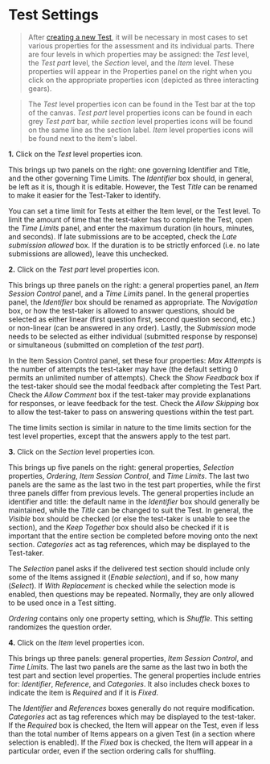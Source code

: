 <!--
    created_at: 2016-12-15
    authors:         
      - Catherine Pease
--> 

# Test Settings

>After [creating a new Test](../tests/creating-a-new-test.md), it will be necessary in most cases to set various properties for the assessment and its individual parts. There are four levels in which properties may be assigned: the *Test* level, the *Test part* level, the *Section* level, and the *Item* level. These properties will appear in the Properties panel on the right when you click on the appropriate properties icon (depicted as three interacting gears). 

>The *Test* level properties icon can be found in the Test bar at the top of the canvas. *Test part* level properties icons can be found in each grey *Test part* bar, while *section* level properties icons will be found on the same line as the section label. *Item* level properties icons will be found next to the item's label.

**1.** Click on the *Test* level properties icon.

This brings up two panels on the right: one governing Identifier and Title, and the other governing Time Limits. The *Identifier* box should, in general, be left as it is, though it is editable. However, the Test *Title* can be renamed to make it easier for the Test-Taker to identify.

You can set a time limit for Tests at either the Item level, or the Test level. To limit the amount of time that the test-taker has to complete the Test, open the *Time Limits* panel, and enter the maximum duration (in hours, minutes, and seconds). If late submissions are to be accepted, check the *Late submission allowed* box. If the duration is to be strictly enforced (i.e. no late submissions are allowed), leave this unchecked.

**2.** Click on the *Test part* level properties icon.

This brings up three panels on the right: a general properties panel, an *Item Session Control* panel, and a *Time Limits* panel. In the general properties panel, the *Identifier* box should be renamed as appropriate. The *Navigation* box, or how the test-taker is allowed to answer questions, should be selected as either linear (first question first, second question second, etc.) or non-linear (can be answered in any order). Lastly, the *Submission* mode needs to be selected as either individual (submitted response by response) or simultaneous (submitted on completion of the *test part*).

In the Item Session Control panel, set these four properties: *Max Attempts* is the number of attempts the test-taker may have (the default setting 0 permits an unlimited number of attempts). Check the *Show Feedback* box if the test-taker should see the modal feedback after completing the Test Part. Check the *Allow Comment* box if the test-taker may provide explanations for responses, or leave feedback for the test. Check the *Allow Skipping* box to allow the test-taker to pass on answering questions within the test part.

The time limits section is similar in nature to the time limits section for the test level properties, except that the answers apply to the test part.

**3.** Click on the *Section* level properties icon.

This brings up five panels on the right: general properties, *Selection* properties, *Ordering*, *Item Session Control*, and *Time Limits*. The last two panels are the same as the last two in the test part properties, while the first three panels differ from previous levels. The general properties include an identifier and title: the default name in the *Identifier* box should generally be maintained, while the *Title* can be changed to suit the Test. In general, the *Visible* box should be checked (or else the test-taker is unable to see the section), and the *Keep Together* box should also be checked if it is important that the entire section be completed before moving onto the next section. *Categories* act as tag references, which may be displayed to the Test-taker.

The *Selection* panel asks if the delivered test section should include only some of the Items assigned it (*Enable selection*), and if so, how many (*Select*). If *With Replacement* is checked while the selection mode is enabled, then questions may be repeated. Normally, they are only allowed to be used once in a Test sitting.

*Ordering* contains only one property setting, which is *Shuffle*. This setting randomizes the question order.

**4.** Click on the *Item* level properties icon.

This brings up three panels: general properties, *Item Session Control*, and *Time Limits*. The last two panels are the same as the last two in both the test part and section level properties. The general properties include entries for: *Identifier*, *Reference*, and *Categories*. It also includes check boxes to indicate the item is *Required* and if it is *Fixed*.

The *Identifier* and *References* boxes generally do not require modification. *Categories* act as tag references which may be displayed to the test-taker. If the *Required* box is checked, the Item will appear on the Test, even if less than the total number of Items appears on a given Test (in a section where selection is enabled). If the *Fixed* box is checked, the Item will appear in a particular order, even if the section ordering calls for shuffling.
